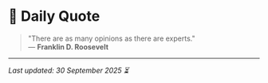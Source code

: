 # 📜 Daily Quote

> "There are as many opinions as there are experts."  
> — **Franklin D. Roosevelt**

---

_Last updated: 30 September 2025 ⏳_
